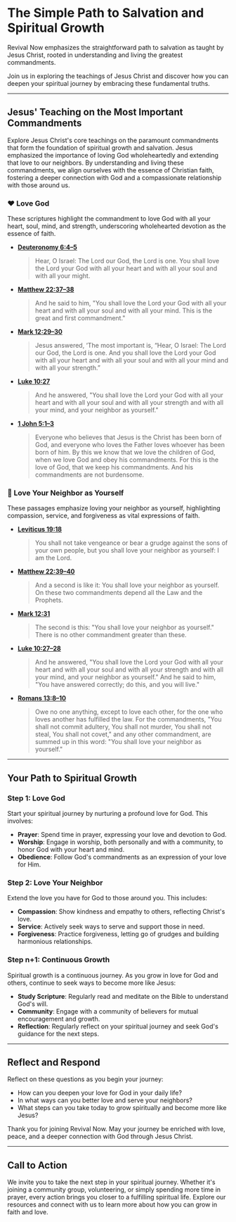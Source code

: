 # The Simple Path to Salvation and Spiritual Growth

Revival Now emphasizes the straightforward path to salvation as taught by Jesus Christ, rooted in understanding and living the greatest commandments.

Join us in exploring the teachings of Jesus Christ and discover how you can deepen your spiritual journey by embracing these fundamental truths.

---

## Jesus' Teaching on the Most Important Commandments

Explore Jesus Christ's core teachings on the paramount commandments that form the foundation of spiritual growth and salvation. Jesus emphasized the importance of loving God wholeheartedly and extending that love to our neighbors. By understanding and living these commandments, we align ourselves with the essence of Christian faith, fostering a deeper connection with God and a compassionate relationship with those around us.

### ❤️ Love God

These scriptures highlight the commandment to love God with all your heart, soul, mind, and strength, underscoring wholehearted devotion as the essence of faith.

- **[Deuteronomy 6:4–5](https://www.biblegateway.com/passage/?search=Deuteronomy6:4–5&version=ESV)**  
  > Hear, O Israel: The Lord our God, the Lord is one.
  > You shall love the Lord your God with all your heart and with all your soul
  > and with all your might.

- **[Matthew 22:37–38](https://www.biblegateway.com/passage/?search=Matthew22:37–38&version=ESV)**  
  > And he said to him, "You shall love the Lord your God with all your heart
  > and with all your soul and with all your mind.
  > This is the great and first commandment."

- **[Mark 12:29–30](https://www.biblegateway.com/passage/?search=Mark12:29–30&version=ESV)**  
  > Jesus answered, ‘The most important is, “Hear, O Israel: The Lord our God,
  > the Lord is one.
  > And you shall love the Lord your God with all your heart and with all your
  > soul and with all your mind and with all your strength.”

- **[Luke 10:27](https://www.biblegateway.com/passage/?search=Luke10:27&version=ESV)**  
  > And he answered, "You shall love the Lord your God with all your heart and
  > with all your soul and with all your strength and with all your mind,
  > and your neighbor as yourself."

- **[1 John 5:1–3](https://www.biblegateway.com/passage/?search=1John5:1–3&version=ESV)**  
  > Everyone who believes that Jesus is the Christ has been born of God, and
  > everyone who loves the Father loves whoever has been born of him.
  > By this we know that we love the children of God, when we love God and obey
  > his commandments.
  > For this is the love of God, that we keep his commandments. And his
  > commandments are not burdensome.

### 🤝 Love Your Neighbor as Yourself

These passages emphasize loving your neighbor as yourself, highlighting compassion, service, and forgiveness as vital expressions of faith.

- **[Leviticus 19:18](https://www.biblegateway.com/passage/?search=Leviticus19:18&version=ESV)**  
  > You shall not take vengeance or bear a grudge against the sons of your own
  > people,
  > but you shall love your neighbor as yourself: I am the Lord.

- **[Matthew 22:39–40](https://www.biblegateway.com/passage/?search=Matthew22:39–40&version=ESV)**  
  > And a second is like it: You shall love your neighbor as yourself.
  > On these two commandments depend all the Law and the Prophets.

- **[Mark 12:31](https://www.biblegateway.com/passage/?search=Mark12:31&version=ESV)**  
  > The second is this: "You shall love your neighbor as yourself."
  > There is no other commandment greater than these.

- **[Luke 10:27–28](https://www.biblegateway.com/passage/?search=Luke10:27–28&version=ESV)**  
  > And he answered, "You shall love the Lord your God with all your heart and
  > with all your soul
  > and with all your strength and with all your mind, and your neighbor as
  > yourself."
  > And he said to him, "You have answered correctly; do this, and you will
  > live."

- **[Romans 13:8–10](https://www.biblegateway.com/passage/?search=Romans13:8–10&version=ESV)**  
  > Owe no one anything, except to love each other, for the one who loves
  > another has fulfilled the law.
  > For the commandments, "You shall not commit adultery, You shall not murder,
  > You shall not steal, You shall not covet,"
  > and any other commandment, are summed up in this word: "You shall love your neighbor as yourself."

---

## Your Path to Spiritual Growth

### Step 1: Love God

Start your spiritual journey by nurturing a profound love for God. This involves:

- **Prayer**: Spend time in prayer, expressing your love and devotion to God.
- **Worship**: Engage in worship, both personally and with a community, to honor
  God with your heart and mind.
- **Obedience**: Follow God's commandments as an expression of your love for
  Him.

### Step 2: Love Your Neighbor

Extend the love you have for God to those around you. This includes:

- **Compassion**: Show kindness and empathy to others, reflecting Christ's love.
- **Service**: Actively seek ways to serve and support those in need.
- **Forgiveness**: Practice forgiveness, letting go of grudges and building
  harmonious relationships.

### Step n+1: Continuous Growth

Spiritual growth is a continuous journey. As you grow in love for God and
others, continue to seek ways to become more like Jesus:

- **Study Scripture**: Regularly read and meditate on the Bible to understand
  God's will.
- **Community**: Engage with a community of believers for mutual encouragement
  and growth.
- **Reflection**: Regularly reflect on your spiritual journey and seek God's
  guidance for the next steps.

---

## Reflect and Respond

Reflect on these questions as you begin your journey:

- How can you deepen your love for God in your daily life?
- In what ways can you better love and serve your neighbors?
- What steps can you take today to grow spiritually and become more like Jesus?

Thank you for joining Revival Now. May your journey be enriched with love, peace, and a deeper connection with God through Jesus Christ.

---

## Call to Action

We invite you to take the next step in your spiritual journey. Whether it's joining a community group, volunteering, or simply spending more time in prayer, every action brings you closer to a fulfilling spiritual life. Explore our resources and connect with us to learn more about how you can grow in faith and love.
